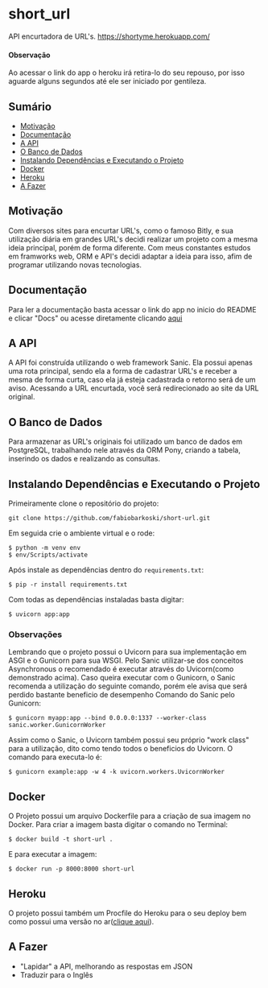 # short_url
API encurtadora de URL's.
https://shortyme.herokuapp.com/

#### Observação
Ao acessar o link do app o heroku irá retira-lo do seu repouso, por isso aguarde alguns segundos até ele ser iniciado por gentileza.

## Sumário

- [Motivação](#motivacao)
- [Documentação](#documentacao)
- [A API](#a-api)
- [O Banco de Dados](#o-banco-de-dados)
- [Instalando Dependências e Executando o Projeto](#instalando-dependencias-e-executando-o-projeto)
- [Docker](#docker)
- [Heroku](#heroku)
- [A Fazer](#a-fazer)

## Motivação
Com diversos sites para encurtar URL's, como o famoso Bitly, e sua utilização diária em grandes URL's decidi realizar um projeto com a mesma ideia principal, porém de forma diferente. Com meus constantes estudos em framworks web, ORM e API's decidi adaptar a ideia para isso, afim de programar utilizando novas tecnologias.

## Documentação
Para ler a documentação basta acessar o link do app no inicio do README e clicar "Docs" ou acesse diretamente clicando [aqui](https://shortyme.herokuapp.com/swagger/)

## A API
A API foi construída utilizando o web framework Sanic. Ela possui apenas uma rota principal, sendo ela a forma de cadastrar URL's e receber a mesma de forma curta, caso ela já esteja cadastrada o retorno será de um aviso. Acessando a URL encurtada, você será redirecionado ao site da URL original.

## O Banco de Dados
Para armazenar as URL's originais foi utilizado um banco de dados em PostgreSQL, trabalhando nele através da ORM Pony, criando a tabela, inserindo os dados e realizando as consultas.

## Instalando Dependências e Executando o Projeto
Primeiramente clone o repositório do projeto:
```
git clone https://github.com/fabiobarkoski/short-url.git
```
Em seguida crie o ambiente virtual e o rode:
```
$ python -m venv env
$ env/Scripts/activate
```
Após instale as dependências dentro do `requirements.txt`:
```
$ pip -r install requirements.txt
```
Com todas as dependências instaladas basta digitar:
```
$ uvicorn app:app
```

### Observações
Lembrando que o projeto possui o Uvicorn para sua implementação em ASGI e o Gunicorn para sua WSGI.
Pelo Sanic utilizar-se dos conceitos Asynchronous o recomendado é executar através do Uvicorn(como demonstrado acima). Caso queira executar com o Gunicorn, o Sanic recomenda a utilização do seguinte comando, porém ele avisa que será perdido bastante beneficio de desempenho
Comando do Sanic pelo Gunicorn:
```
$ gunicorn myapp:app --bind 0.0.0.0:1337 --worker-class sanic.worker.GunicornWorker
```
Assim como o Sanic, o Uvicorn também possui seu próprio "work class" para a utilização, dito como tendo todos o beneficios do Uvicorn.
O comando para executa-lo é:
```
$ gunicorn example:app -w 4 -k uvicorn.workers.UvicornWorker
```

## Docker
O Projeto possui um arquivo Dockerfile para a criação de sua imagem no Docker. Para criar a imagem basta digitar o comando no Terminal:
```
$ docker build -t short-url .
```
E para executar a imagem:
```
$ docker run -p 8000:8000 short-url
```

## Heroku
O projeto possui também um Procfile do Heroku para o seu deploy bem como possui uma versão no ar([clique aqui](https://shortyme.herokuapp.com/)).

## A Fazer
- "Lapidar" a API, melhorando as respostas em JSON
- Traduzir para o Inglês
